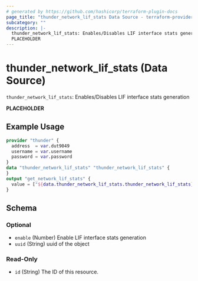 ```yaml
---
# generated by https://github.com/hashicorp/terraform-plugin-docs
page_title: "thunder_network_lif_stats Data Source - terraform-provider-thunder"
subcategory: ""
description: |-
  thunder_network_lif_stats: Enables/Disables LIF interface stats generation
  PLACEHOLDER
---
```


# thunder_network_lif_stats (Data Source)

`thunder_network_lif_stats`: Enables/Disables LIF interface stats generation

__PLACEHOLDER__

## Example Usage

```terraform
provider "thunder" {
  address  = var.dut9049
  username = var.username
  password = var.password
}
data "thunder_network_lif_stats" "thunder_network_lif_stats" {
}
output "get_network_lif_stats" {
  value = ["${data.thunder_network_lif_stats.thunder_network_lif_stats}"]
}
```

<!-- schema generated by tfplugindocs -->
## Schema

### Optional

- `enable` (Number) Enable LIF interface stats generation
- `uuid` (String) uuid of the object

### Read-Only

- `id` (String) The ID of this resource.



